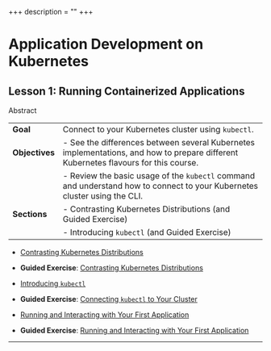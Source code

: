 +++
description = ""
+++

# Application Development on Kubernetes

## Lesson 1: Running Containerized Applications

Abstract

|                |         |
|:---------------|:--------|
| **Goal**       | Connect to your Kubernetes cluster using `kubectl`.
| **Objectives** | - See the differences between several Kubernetes implementations, and how to prepare different Kubernetes flavours for this course.
|                | - Review the basic usage of the `kubectl` command and understand how to connect to your Kubernetes cluster using the CLI.
| **Sections**   | - Contrasting Kubernetes Distributions (and Guided Exercise)
|                | - Introducing `kubectl` (and Guided Exercise)

- [Contrasting Kubernetes Distributions]()
- **Guided Exercise**: [Contrasting Kubernetes Distributions]()

- [Introducing `kubectl`]()
- **Guided Exercise**: [Connecting `kubectl` to Your Cluster]()

- [Running and Interacting with Your First Application]()
- **Guided Exercise**: [Running and Interacting with Your First Application]()

--------------------------------------------------------------------------------

